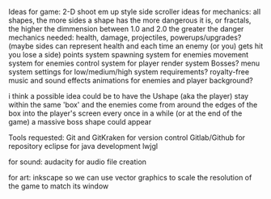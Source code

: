 Ideas for game:
2-D
shoot em up style side scroller
ideas for mechanics:
all shapes, the more sides a shape has the more dangerous it is, or fractals, the higher the dimmension between 1.0 and 2.0 the greater the danger
mechanics needed:
health, damage, projectiles, powerups/upgrades? (maybe sides can represent health and each time an enemy (or you) gets hit you lose a side)
points system
spawning system for enemies
movement system for enemies
control system for player
render system
Bosses?
menu system
settings for low/medium/high system requirements?
royalty-free music and sound effects
animations for enemies and player
background?

i think a possible idea could be to have the Ushape (aka the player) stay within the same 'box'
and the enemies come from around the edges of the box into the player's screen
every once in a while (or at the end of the game) a massive boss shape could appear

Tools requested:
Git and GitKraken for version control
Gitlab/Github for repository
eclipse for java development
lwjgl

for sound:
audacity for audio file creation

for art:
inkscape so we can use vector graphics to scale the resolution of the game to match its window
